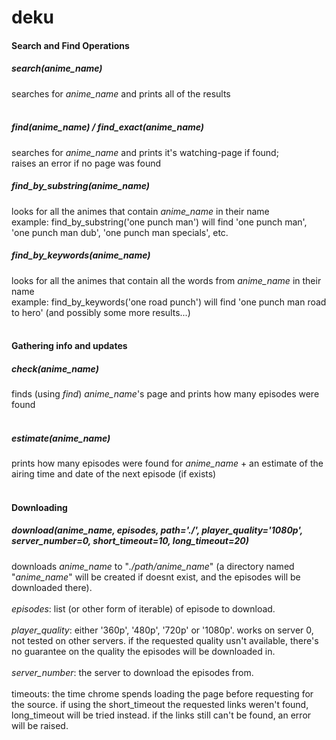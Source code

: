 # deku

#### Search and Find Operations
##### <i>search(anime_name)</i>
searches for <i>anime_name</i> and prints all of the results
<br><br>

##### <i>find(anime_name) / find_exact(anime_name)</i>
searches for <i>anime_name</i> and prints it's watching-page if found;
<br>
raises an error if no page was found
<br>

##### <i>find_by_substring(anime_name)</i>
looks for all the animes that contain <i>anime_name</i> in their name
<br>
example: find_by_substring('one punch man') will find 'one punch man', 'one punch man dub', 'one punch man specials', etc.
<br>

##### <i>find_by_keywords(anime_name)</i>
looks for all the animes that contain all the words from <i>anime_name</i> in their name
<br>
example: find_by_keywords('one road punch') will find 'one punch man road to hero' (and possibly some more results...)
<br><br>

#### Gathering info and updates
##### <i>check(anime_name) </i>
finds (using <i>find</i>) <i>anime_name</i>'s page and prints how many episodes were found
<br><br>

##### <i>estimate(anime_name)</i>
prints how many episodes were found for <i>anime_name</i> + an estimate of the 
airing time and date of the next episode (if exists)
<br><br>


#### Downloading
##### <i>download(anime_name, episodes, path='./', player_quality='1080p', server_number=0, short_timeout=10, long_timeout=20)</i>
downloads <i>anime_name</i> to "<i>./path/anime_name</i>"
(a directory named "<i>anime_name</i>" will be created if doesnt exist, and the episodes will be downloaded there).
<br><br>
<i>episodes</i>: list (or other form of iterable) of episode to download.
<br><br>
<i>player_quality</i>: either '360p', '480p', '720p' or '1080p'. works on server 0, not tested on other servers. if the requested quality usn't available, there's no guarantee on the quality the episodes will be downloaded in.
<br><br>
<i>server_number</i>: the server to download the episodes from.
<br><br>
timeouts: the time chrome spends loading the page before requesting for the source. if using the short_timeout the requested links weren't found, long_timeout will be tried instead. if the links still can't be found, an error will be raised.
<br>
